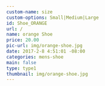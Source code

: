 ```yaml
---
custom-name: size
custom-options: Small|Medium|Large
id: Shoe_ORANGE
url: /
name: orange Shoe
price: 20.00
pic-url: img/orange-shoe.jpg
date: 2017-2-8 4:51:01 -08:00
categories: mens-shoe
main: false
type: type1
thumbnail: img/orange-shoe.jpg
---
```

